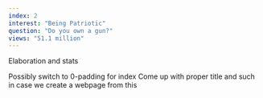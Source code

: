 ```yaml
---
index: 2
interest: "Being Patriotic"
question: "Do you own a gun?"
views: "51.1 million"
---
```


Elaboration and stats

Possibly switch to 0-padding for index
Come up with proper title and such in case we create a webpage from this